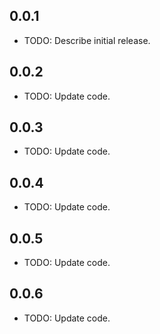 ## 0.0.1

* TODO: Describe initial release.

## 0.0.2

* TODO: Update code.

## 0.0.3

* TODO: Update code.

## 0.0.4

* TODO: Update code.

## 0.0.5

* TODO: Update code.

## 0.0.6

* TODO: Update code.
